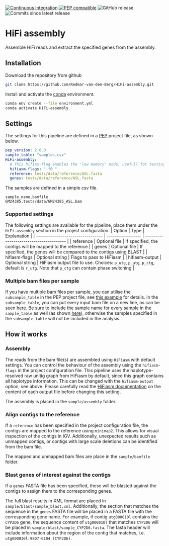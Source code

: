 [![Continuous Integration](https://github.com/Redmar-van-den-Berg/HiFi-assembly/actions/workflows/ci.yml/badge.svg)](https://github.com/Redmar-van-den-Berg/HiFi-assembly/actions/workflows/ci.yml)
[![PEP compatible](http://pepkit.github.io/img/PEP-compatible-green.svg)](http://pepkit.github.io)
![GitHub release](https://img.shields.io/github/v/release/redmar-van-den-berg/HiFi-assembly)
![Commits since latest release](https://img.shields.io/github/commits-since/redmar-van-den-berg/HiFi-assembly/latest)

# HiFi assembly
Assemble HiFi reads and extract the specified genes from the assembly.

## Installation
Download the repository from github
```bash
git clone https://github.com/Redmar-van-den-Berg/HiFi-assembly.git
```

Install and activate the
[conda](https://docs.conda.io/en/latest/miniconda.html)
environment.
```bash
conda env create --file environment.yml
conda activate HiFi-assembly
```

## Settings
The settings for this pipeline are defined in a
[PEP](http://pep.databio.org/en/latest/) project file, as shown below.
```yml
pep_version: 2.0.0
sample_table: "samples.csv"
HiFi-assembly:
  # This hifias-flag enables the 'low memory' mode, usefull for testing
  hifiasm-flags: "-f0 "
  reference: tests/data/reference/ASL.fasta
  genes: tests/data/reference/ASL.fasta
```

The samples are defined in a simple csv file.
```csv
sample_name,bamfile
GM24385,tests/data/GM24385_ASL.bam
```
### Supported settings
The following settings are available for the pipeline, place them under the
`HiFi-assembly` section in the project configuration.
| Option                            | Type              | Explanation                             |
| --------------------------------- | ----------------- | --------------------------------------- |
| reference                         | Optional file     | If specified, the contigs will be mapped to the reference |
| genes                             | Optional file     | If specified, the genes will be compared to the contigs using BLAST |
| hifiasm-flags                     | Optional string   | Flags to pass to HiFiasm                |
| hifiasm-output                    | Optional string   | HiFiasm output file to use. Choices: `p_utg`, `p_utg`, `p_ctg`, default is `r_utg`. Note that `p_ctg` can contain phase switching |

### Multiple bam files per sample
If you have multiple bam files per sample, you can utilise the
`subsample_table` in the PEP project file, see [this
example](https://github.com/Redmar-van-den-Berg/HiFi-assembly/blob/main/tests/pep/project_config_two_bamfiles.yml)
for details. In the `subsample_table`, you can put every input bam file on a
new line, as can be seen
[here](https://github.com/Redmar-van-den-Berg/HiFi-assembly/blob/main/tests/pep/subsample_two_bamfiles.csv).
Be sure to include the sample name for every sample in the
`sample_table` as well (as shown
[here](https://github.com/Redmar-van-den-Berg/HiFi-assembly/blob/main/tests/pep/samples_two_bamfiles.csv)),
otherwise the samples specified in the `subsample_table` will not be included
in the analysis.

## How it works
### Assembly
The reads from the bam file(s) are assembled using `HiFiasm` with default
settings. You can control the behaviour of the assembly using the
`hifiasm-flags` in the project configuration file.  This pipeline uses the
haplotype-resolved raw unitig graph from HiFiasm by default, since this graph
contains all haplotype information. This can be changed with the
`hifiasm-output` option, see above. Please carefully read the [HiFiasm
documentation](https://hifiasm.readthedocs.io/en/latest/interpreting-output.html)
on the content of each output file before changing this setting.

The assembly is placed in the `sample/assembly` folder.

### Align contigs to the reference
If a `reference` has been specified in the project configuration file, the
contigs are mapped to the reference using `minimap2`. This allows for visual
inspection of the contigs in IGV. Additionally, unexpected results such as
unmapped contigs, or contigs with large scale deletions can be identified from
the bam file.

The mapped and unmapped bam files are place in the `sample/bamfile` folder.

### Blast genes of interest against the contigs
If a `genes` FASTA file has been specified, these will be blasted against the
contigs to assign them to the corresponding genes.

The full blast results in XML format are placed in
`sample/blast/sample_blast.xml`. Additionally, the section that matches the
sequence in the `genes` FASTA file will be placed in a FASTA file with the
corresponding gene name. For example, if contig `utg000010l` contains the
`CYP2D6` gene, the sequence content of `utg000010l` that matches `CYP2D6` will
be placed in `sample/blast/sample_CYP2D6.fasta`. The fasta header will include
information about the region of the contig that matches, i.e.
`utg000010l:9807-6104 (CYP2D6)`.
